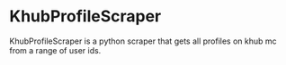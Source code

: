 # KhubProfileScraper
KhubProfileScraper is a python scraper that gets all profiles on khub mc from a range of user ids.
